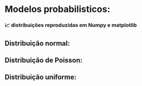 # Modelos probabilisticos:

### 📈 distribuições reproduzidas em Numpy e matplotlib

## Distribuição normal:

## Distribuição de Poisson:

## Distribuição uniforme:

